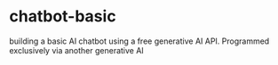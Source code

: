 # chatbot-basic
building a basic AI chatbot using a free generative AI API. Programmed exclusively via another generative AI
